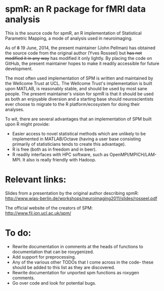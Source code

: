 # spmR: an R package for fMRI data analysis

This is the source code for spmR, an R implementation of Statistical Parametric Mapping, a mode of analysis used in neuroimaging.  

As of ~~8~~ 19 June, 2014, the present maintainer (John Pellman) has obtained the source code from the original author (Yves Rosseel) but ~~has not modified it in any way~~ has modified it only lightly.  By placing the code on GitHub, the present maintainer hopes to make it readily accessible for future development.

The most often used implementation of SPM is written and maintained by the Wellcome Trust at UCL.  The Wellcome Trust's implementation is built upon MATLAB, is reasonably stable, and should be used by most sane people.  The present maintainer's vision for spmR is that it should be used as both an enjoyable diversion and a starting base should neuroscientists ever choose to migrate to the R platform/ecosystem for doing their analyses.

To wit, there are several advantages that an implementation of SPM built upon R might provide:
* Easier access to novel statistical methods which are unlikely to be implemented in MATLAB/Octave (having a user base consisting primarily of statisticians tends to create this advantage).
* R is free (both as in freedom and in beer).
* R readily interfaces with HPC software, such as OpenMPI/MPICH/LAM-MPI.  It also is really friendly with Hadoop.

# Relevant links:
Slides from a presentation by the original author describing spmR: http://www.wias-berlin.de/workshops/neuroimaging2011/slides/rosseel.pdf

The official website of the creators of SPM: http://www.fil.ion.ucl.ac.uk/spm/

# To do:
* Rewrite documentation in comments at the heads of functions to documentation that can be roxygenized.
* Add support for preprocessing.
* Any of the various other TODOs that I come across in the code- these should be added to this list as they are discovered.
* Rewrite documentation for unported spm functions as roxygen comments.
* Go over code and look for potential bugs. 
